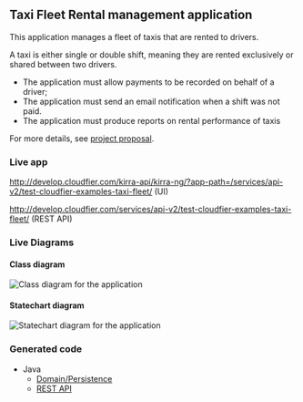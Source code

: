 Taxi Fleet Rental management application
--------------------------------------------------------------------------------

This application manages a fleet of taxis that are rented to drivers.

A taxi is either single or double shift, meaning they are rented exclusively or 
shared between two drivers.

* The application must allow payments to be recorded on behalf of a driver;
* The application must send an email notification when a shift was not paid.
* The application must produce reports on rental performance of taxis

For more details, see [project proposal](https://www.freelancer.com/projects/PHP-MySQL/Simple-payment-entry-software.html).

### Live app

http://develop.cloudfier.com/kirra-api/kirra-ng/?app-path=/services/api-v2/test-cloudfier-examples-taxi-fleet/ (UI)

http://develop.cloudfier.com/services/api-v2/test-cloudfier-examples-taxi-fleet/ (REST API)

### Live Diagrams

#### Class diagram

![Class diagram for the application](https://develop.cloudfier.com/services/diagram/test-cloudfier-examples-taxi-fleet/package/taxi_fleet.uml?showClassifierCompartments=Always&showStaticFeatures=true&showClasses=true&showAssociationEndName=true&showAttributes=true&showOperations=true&showComments=true&showParameters=true&showAssociationEndMultiplicity=true&showMinimumVisibility=Public&showFeatureVisibility=false&showParameterNames=false&showDerivedElements=false)

#### Statechart diagram

![Statechart diagram for the application](https://develop.cloudfier.com/services/diagram/test-cloudfier-examples-taxi-fleet/package/taxi_fleet.uml?showStateMachines=true)


### Generated code

* Java
  * [Domain/Persistence](https://textuml.ci.cloudbees.com/job/codegen-examples-JEE/ws/jee/taxi-fleet/gen/src/main/java/taxi_fleet/)
  * [REST API](https://textuml.ci.cloudbees.com/job/codegen-examples-JEE/ws/jee/taxi-fleet/gen/src/main/java/resource/taxi_fleet/)
